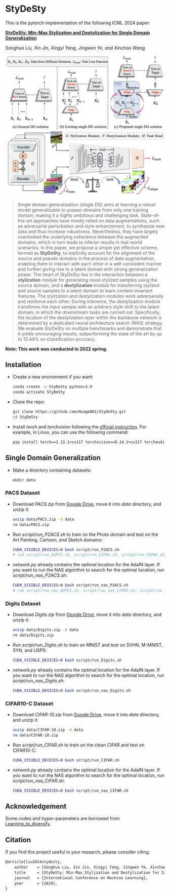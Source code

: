 # StyDeSty

This is the pytorch implementation of the following ICML 2024 paper:

[**StyDeSty: Min-Max Stylization and Destylization for Single Domain Generalization**](https://arxiv.org/abs/2406.00275)

*Songhua Liu, Xin Jin, Xingyi Yang, Jingwen Ye, and Xinchao Wang.*

<img src="https://github.com/Huage001/StyDeSty/blob/main/assets/fig_1.png" width="512px"/>

<img src="https://github.com/Huage001/StyDeSty/blob/main/assets/fig_2.png" width="512px"/>

> Single domain generalization (single DG) aims at learning a robust model generalizable to unseen domains from only one training domain, making it a highly ambitious and challenging task. State-of-the-art approaches have mostly relied on data augmentations, such as adversarial perturbation and style enhancement, to synthesize new data and thus increase robustness. Nevertheless, they have largely overlooked the underlying coherence between the augmented domains, which in turn leads to inferior results in real-world scenarios. In this paper, we propose a simple yet effective scheme, termed as **StyDeSty**, to explicitly account for the alignment of the source and pseudo domains in the process of data augmentation, enabling them to interact with each other in a self-consistent manner and further giving rise to a latent domain with strong generalization power. The heart of StyDeSty lies in the interaction between a **stylization** module for generating novel stylized samples using the source domain, and a **destylization** module for transferring stylized and source samples to a latent domain to learn content-invariant features. The stylization and destylization modules work adversarially and reinforce each other. During inference, the destylization module transforms the input sample with an arbitrary style shift to the latent domain, in which the downstream tasks are carried out. Specifically, the location of the destylization layer within the backbone network is determined by a dedicated neural architecture search (NAS) strategy. We evaluate StyDeSty on multiple benchmarks and demonstrate that it yields encouraging results, outperforming the state of the art by up to 13.44% on classification accuracy.

**Note: This work was conducted in 2022 spring.**

## Installation

* Create a new environment if you want:

  ```bash
  conda create -n StyDeSty python=3.9
  conda activate StyDeSty
  ```

* Clone the repo:

    ```bash
    git clone https://github.com/Huage001/StyDeSty.git
    cd StyDeSty
    ```

* Install *torch* and *torchvision* following the [official instruction](https://pytorch.org/get-started/locally/). For example, in Linux, you can use the following command:

   ```bash
   pip install torch==1.13.1+cu117 torchvision==0.14.1+cu117 torchaudio==0.13.1 --extra-index-url https://download.pytorch.org/whl/cu117
   ```

## Single Domain Generalization

* Make a directory containing datasets:

  ```bash
  mkdir data
  ```

### PACS Dataset

* Download *PACS.zip* from [Google Drive](https://drive.google.com/file/d/1j92QlahBv9DpGqSR0RJskUofVwhlkJM6/view?usp=share_link), move it into *data* directory, and unzip it:

  ```bash
  unzip data/PACS.zip -d data
  rm data/PACS.zip
  ```

* Run *script/run_P2ACS.sh* to train on the Photo domain and test on the Art Painting, Cartoon, and Sketch domains:

  ```bash
  CUDA_VISIBLE_DEVICES=0 bash script/run_P2ACS.sh
  # run script/run_A2PCS.sh, script/run_C2PAS.sh, script/run_S2PAC.sh to use other domains for training
  ```

* *network.py* already contains the optimal location for the AdaIN layer. If you want to run the NAS algorithm to search for the optimal location, run *script/run_nas_P2ACS.sh*:

  ```bash
  CUDA_VISIBLE_DEVICES=0 bash script/run_nas_P2ACS.sh
  # run script/run_nas_A2PCS.sh, script/run_nas_C2PAS.sh, script/run_nas_S2PAC.sh to use other domains for training
  ```

### Digits Dataset

* Download *Digits.zip* from [Google Drive](https://drive.google.com/file/d/1iLCSmCLRpIbng5X2ZxykjBbRMjNbS5X4/view?usp=share_link), move it into *data* directory, and unzip it:

  ```bash
  unzip data/Digits.zip -d data
  rm data/Digits.zip
  ```

* Run *script/run_Digits.sh* to train on MNIST and test on SVHN, M-MNIST, SYN, and USPS:

  ```bash
  CUDA_VISIBLE_DEVICES=0 bash script/run_Digits.sh
  ```

* *network.py* already contains the optimal location for the AdaIN layer. If you want to run the NAS algorithm to search for the optimal location, run *script/run_nas_Digits.sh*:

  ```bash
  CUDA_VISIBLE_DEVICES=0 bash script/run_nas_Digits.sh
  ```

### CIFAR10-C Dataset

* Download *CIFAR-10.zip* from [Google Drive](https://drive.google.com/file/d/1TOXvcFTYF2VM1FMJDpf-aLDW4_rcr50p/view?usp=share_link), move it into *data* directory, and unzip it:

  ```bash
  unzip data/CIFAR-10.zip -d data
  rm data/CIFAR-10.zip
  ```

* Run *script/run_CIFAR.sh* to train on the clean CIFAR and test on CIFAR10-C:

  ```bash
  CUDA_VISIBLE_DEVICES=0 bash script/run_CIFAR.sh
  ```

* *network.py* already contains the optimal location for the AdaIN layer. If you want to run the NAS algorithm to search for the optimal location, run *script/run_nas_CIFAR.sh*:

  ```bash
  CUDA_VISIBLE_DEVICES=0 bash script/run_nas_CIFAR.sh
  ```

## Acknowledgement

Some codes and hyper-parameters are borrowed from [Learning_to_diversify](https://github.com/BUserName/Learning_to_diversify).

## Citation

If you find this project useful in your research, please consider citing:

```latex
@article{liu2024stydesty,
    author    = {Songhua Liu, Xin Jin, Xingyi Yang, Jingwen Ye, Xinchao Wang},
    title     = {StyDeSty: Min-Max Stylization and Destylization for Single Domain Generalization},
    journal   = {International Conference on Machine Learning},
    year      = {2024},
}
```
